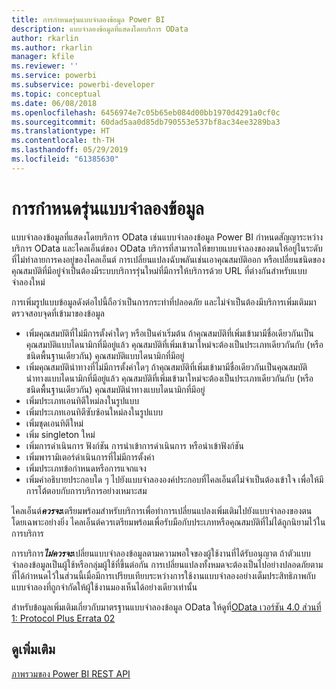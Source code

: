 ```yaml
---
title: การกำหนดรุ่นแบบจำลองข้อมูล Power BI
description: แบบจำลองข้อมูลที่แสดงโดยบริการ OData
author: rkarlin
ms.author: rkarlin
manager: kfile
ms.reviewer: ''
ms.service: powerbi
ms.subservice: powerbi-developer
ms.topic: conceptual
ms.date: 06/08/2018
ms.openlocfilehash: 6456974e7c05b65eb084d00bb1970d4291a0cf0c
ms.sourcegitcommit: 60dad5aa0d85db790553e537bf8ac34ee3289ba3
ms.translationtype: HT
ms.contentlocale: th-TH
ms.lasthandoff: 05/29/2019
ms.locfileid: "61385630"
---
```

# <a name="data-model-versioning"></a>การกำหนดรุ่นแบบจำลองข้อมูล

แบบจำลองข้อมูลที่แสดงโดยบริการ OData เช่นแบบจำลองข้อมูล Power BI กำหนดสัญญาระหว่างบริการ OData และไคลเอ็นต์ของ OData บริการที่สามารถให้ขยายแบบจำลองของตนให้อยู่ในระดับที่ไม่ทำลายการคงอยู่ของไคลเอ็นต์ การเปลี่ยนแปลงฉับพลันเช่นเอาคุณสมบัติออก หรือเปลี่ยนชนิดของคุณสมบัติที่มีอยู่จำเป็นต้องมีระบบบริการรุ่นใหม่ที่มีการให้บริการด้วย URL ที่ต่างกันสำหรับแบบจำลองใหม่  
  
การเพิ่มรูปแบบข้อมูลดังต่อไปนี้ถือว่าเป็นการกระทำที่ปลอดภัย และไม่จำเป็นต้องมีบริการเพิ่มเติมมาตรวจสอบจุดที่เข้ามาของข้อมูล  
  
* เพิ่มคุณสมบัติที่ไม่มีการตั้งค่าใดๆ หรือเป็นค่าเริ่มต้น ถ้าคุณสมบัติที่เพิ่มเข้ามามีชื่อเดียวกันเป็นคุณสมบัติแบบไดนามิกที่มีอยู่แล้ว คุณสมบัติที่เพิ่มเข้ามาใหม่จะต้องเป็นประเภทเดียวกันกับ (หรือชนิดพื้นฐานเดียวกัน) คุณสมบัติแบบไดนามิกที่มีอยู่  
* เพิ่มคุณสมบัตินำทางที่ไม่มีการตั้งค่าใดๆ ถ้าคุณสมบัติที่เพิ่มเข้ามามีชื่อเดียวกันเป็นคุณสมบัตินำทางแบบไดนามิกที่มีอยู่แล้ว คุณสมบัติที่เพิ่มเข้ามาใหม่จะต้องเป็นประเภทเดียวกันกับ (หรือชนิดพื้นฐานเดียวกัน) คุณสมบัตินำทางแบบไดนามิกที่มีอยู่  
* เพิ่มประเภทเอนทิตีใหม่ลงในรูปแบบ  
* เพิ่มประเภทเอนทิตีซับซ้อนใหม่ลงในรูปแบบ  
* เพิ่มชุดเอนทิตีใหม่  
* เพิ่ม singleton ใหม่  
* เพิ่มการดำเนินการ ฟังก์ชัน การนำเข้าการดำเนินการ หรือนำเข้าฟังก์ชัน
* เพิ่มพารามิเตอร์ดำเนินการที่ไม่มีการตั้งค่า  
* เพิ่มประเภทข้อกำหนดหรือการแจกแจง  
* เพิ่มคำอธิบายประกอบใด ๆ ไปยังแบบจำลององค์ประกอบที่ไคลเอ็นต์ไม่จำเป็นต้องเข้าใจ เพื่อให้มีการโต้ตอบกับการบริการอย่างเหมาะสม  
  
ไคลเอ็นต์***ควรจะ***เตรียมพร้อมสำหรับบริการเพื่อทำการเปลี่ยนแปลงเพิ่มเติมไปยังแบบจำลองของตน โดยเฉพาะอย่างยิ่ง ไคลเอ็นต์ควรเตรียมพร้อมเพื่อรับมือกับประเภทหรือคุณสมบัติที่ไม่ได้ถูกนิยามไว้ในการบริการ  
  
การบริการ***ไม่ควรจะ***เปลี่ยนแบบจำลองข้อมูลตามความพอใจของผู้ใช้งานที่ได้รับอนุญาต ถ้าตัวแบบจำลองข้อมูลเป็นผู้ใช้หรือกลุ่มผู้ใช้ที่ขึ้นต่อกัน การเปลี่ยนแปลงทั้งหมดจะต้องเป็นไปอย่างปลอดภัยตามที่ได้กำหนดไว้ในส่วนนี้เมื่อมีการเปรียบเทียบระหว่างการใช้งานแบบจำลองอย่างเต็มประสิทธิภาพกับแบบจำลองที่ถูกจำกัดให้ผู้ใช้งานมองเห็นได้อย่างเดียวเท่านั้น  
  
สำหรับข้อมูลเพิ่มเติมเกี่ยวกับมาตรฐานแบบจำลองข้อมูล OData ให้ดูที่[OData เวอร์ชัน 4.0 ส่วนที่ 1: Protocol Plus Errata 02](http://docs.oasis-open.org/odata/odata/v4.0/odata-v4.0-part1-protocol.html)  
  
## <a name="see-also"></a>ดูเพิ่มเติม
[ภาพรวมของ Power BI REST API](https://docs.microsoft.com/rest/api/power-bi/)  